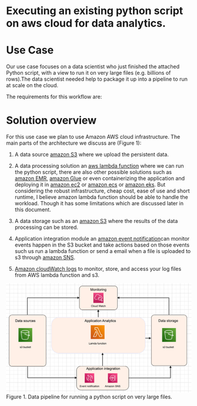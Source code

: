 
# Executing an existing python script on aws cloud for data analytics.
 
# Use Case
 
Our use case focuses on a data scientist who just finished the attached Python script, with a view to run it on very large files (e.g. billions of rows).The data scientist needed help to package it up into a pipeline to run at scale on the cloud.
 
The requirements for this workflow are:
 
 
# Solution overview
 
For this use case we plan to use Amazon AWS cloud infrastructure. The main parts of the architecture we discuss are (Figure 1):
 
1. A data source [amazon S3](https://aws.amazon.com/s3/) where we upload the persistent data.
 
2. A data processing solution an [aws lambda function](https://aws.amazon.com/lambda/) where we can run the
 python script, there are also other possible solutions such as [amazon EMR](https://aws.amazon.com/emr/), [amazon Glue](https://aws.amazon.com/glue/) or even containerizing the application and deploying it in [amazon ec2](https://aws.amazon.com/ec2/) or [amazon ecs](https://aws.amazon.com/ecs/) or [amazon eks](https://aws.amazon.com/eks/). But considering the robust infrastructure, cheap cost, ease of use and short runtime, I believe amazon lambda function should be able to handle the workload. Though it has some limitations which are discussed later in this document.

 
3. A data storage such as an [amazon S3](https://aws.amazon.com/s3/) where the results of the data processing can be stored.
 
4. Application integration module an [amazon event notification](https://aws.amazon.com/s3/)can monitor events happen in the S3 bucket and take actions based on those events such us run a lambda function or send a email when a file is uploaded to s3 through [amazon SNS](https://aws.amazon.com/sns/).
 
5. [Amazon cloudWatch logs](https://docs.aws.amazon.com/AmazonCloudWatch/latest/logs/WhatIsCloudWatchLogs.html) to monitor, store, and access your log files from AWS lambda function and s3.
  
![architecture1](images/aws-s3-lamda-architecture.png)
Figure 1. Data pipeline for running a python script on very large files.











